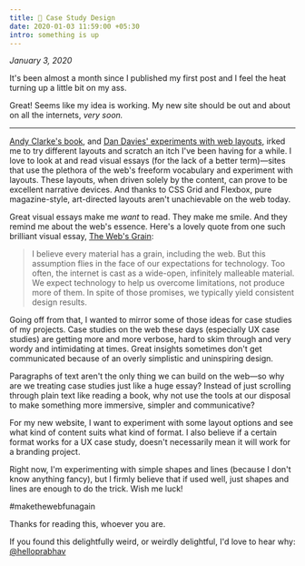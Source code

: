 ```yaml
---
title: 🎨 Case Study Design
date: 2020-01-03 11:59:00 +05:30
intro: something is up
---
```


*January 3, 2020*

It's been almost a month since I published my first post and I feel the heat turning up a little bit on my ass. 

Great! Seems like my idea is working. My new site should be out and about on all the internets, *very soon.*

---

[Andy Clarke's book](https://www.smashingmagazine.com/printed-books/art-direction-for-the-web/), and [Dan Davies' experiments with web layouts](https://www.dan-davies.co.uk/print-to-css), irked me to try different layouts and scratch an itch I've been having for a while. I love to look at and read visual essays (for the lack of a better term)—sites that use the plethora of the web's freeform vocabulary and experiment with layouts. These layouts, when driven solely by the content, can prove to be excellent narrative devices. And thanks to CSS Grid and Flexbox, pure magazine-style, art-directed layouts aren't unachievable on the web today.

Great visual essays make me *want* to read. They make me smile. And they remind me about the web's essence. Here's a lovely quote from one such brilliant visual essay, [The Web's Grain](https://frankchimero.com/writing/the-webs-grain/):

> I believe every material has a grain, including the web. But this assumption flies in the face of our expectations for technology. Too often, the internet is cast as a wide-open, infinitely malleable material. We expect technology to help us overcome limitations, not produce more of them. In spite of those promises, we typically yield consistent design results.

Going off from that, I wanted to mirror some of those ideas for case studies of my projects. Case studies on the web these days (especially UX case studies) are getting more and more verbose, hard to skim through and very wordy and intimidating at times. Great insights sometimes don't get communicated because of an overly simplistic and uninspiring design.

Paragraphs of text aren't the only thing we can build on the web—so why are we treating case studies just like a huge essay? Instead of just scrolling through plain text like reading a book, why not use the tools at our disposal to make something more immersive, simpler and communicative? 

For my new website, I want to experiment with some layout options and see what kind of content suits what kind of format. I also believe if a certain format works for a UX case study, doesn't necessarily mean it will work for a branding project.

Right now, I'm experimenting with simple shapes and lines (because I don't know anything fancy), but I firmly believe that if used well, just shapes and lines are enough to do the trick. Wish me luck!

#makethewebfunagain

Thanks for reading this, whoever you are. 

If you found this delightfully weird, or weirdly delightful, I'd love to hear why: [@helloprabhav](http://twitter.com/helloprabhav)